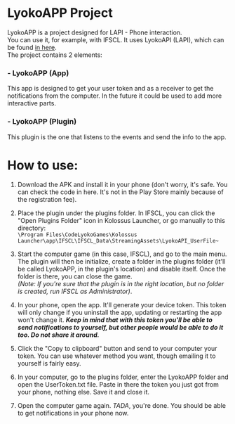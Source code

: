 LyokoAPP Project
======
LyokoAPP is a project designed for LAPI - Phone interaction.\
You can use it, for example, with IFSCL. It uses LyokoAPI (LAPI), which can be found [in here](https://github.com/LyokoAPI/LyokoAPI "LAPI's GitHub").\
The project contains 2 elements:

### - LyokoAPP (App)
This app is designed to get your user token and as a receiver to get the notifications from the computer.
In the future it could be used to add more interactive parts.

### - LyokoAPP (Plugin)
This plugin is the one that listens to the events and send the info to the app.


How to use:
======
1. Download the APK and install it in your phone (don't worry, it's safe. You can check the code in here. It's not in the Play Store mainly because of the registration fee).

2. Place the plugin under the plugins folder. In IFSCL, you can click the "Open Plugins Folder" icon in Kolossus Launcher, or go manually to this directory:  
```\Program Files\CodeLyokoGames\Kolossus Launcher\app\IFSCL\IFSCL_Data\StreamingAssets\LyokoAPI_UserFile~```

3. Start the computer game (in this case, IFSCL), and go to the main menu. The plugin will then be initialize, create a folder in the plugins folder (it'll be called LyokoAPP, in the plugin's location) and disable itself. Once the folder is there, you can close the game.\
*(Note: If you're sure that the plugin is in the right location, but no folder is created, run IFSCL as Administrator)*.

4. In your phone, open the app. It'll generate your device token. This token will only change if you uninstall the app, updating or restarting the app won't change it. ***Keep in mind that with this token you'll be able to send notifications to yourself, but other people would be able to do it too. Do not share it around.***

5. Click the "Copy to clipboard" button and send to your computer your token. You can use whatever method you want, though emailing it to yourself is fairly easy.

6. In your computer, go to the plugins folder, enter the LyokoAPP folder and open the UserToken.txt file. Paste in there the token you just got from your phone, nothing else. Save it and close it.

7. Open the computer game again. *TADA*, you're done. You should be able to get notifications in your phone now.
